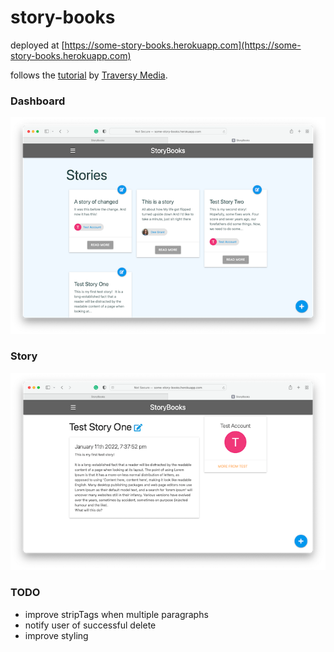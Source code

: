 # story-books

deployed at [https://some-story-books.herokuapp.com](https://some-story-books.herokuapp.com)

follows the [tutorial](https://www.youtube.com/watch?v=SBvmnHTQIPY) by [Traversy Media](https://www.youtube.com/channel/UC29ju8bIPH5as8OGnQzwJyA).

### Dashboard
![dashboard](references/dashboard.png)

### Story
![story](references/story.png)

### TODO

- improve stripTags when multiple paragraphs
- notify user of successful delete
- improve styling
